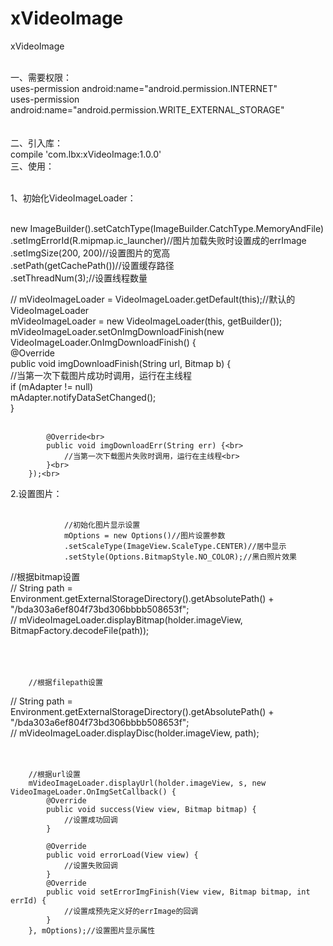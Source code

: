 # xVideoImage
xVideoImage<br><br>

一、需要权限：<br>
	uses-permission android:name="android.permission.INTERNET" <br>
    uses-permission android:name="android.permission.WRITE_EXTERNAL_STORAGE" <br><br><br>
二、引入库：<br>
	compile 'com.lbx:xVideoImage:1.0.0'<br>
三、使用：<br><br>

1、初始化VideoImageLoader：<br><br>

new ImageBuilder().setCatchType(ImageBuilder.CatchType.MemoryAndFile)<br>
                .setImgErrorId(R.mipmap.ic_launcher)//图片加载失败时设置成的errImage<br>
                .setImgSize(200, 200)//设置图片的宽高<br>
                .setPath(getCachePath())//设置缓存路径<br>
                .setThreadNum(3);//设置线程数量<br>

//        mVideoImageLoader = VideoImageLoader.getDefault(this);//默认的VideoImageLoader<br>
        mVideoImageLoader = new VideoImageLoader(this, getBuilder());<br>
        mVideoImageLoader.setOnImgDownloadFinish(new VideoImageLoader.OnImgDownloadFinish() {<br>
            @Override  <br>
            public void imgDownloadFinish(String url, Bitmap b) {<br>
                //当第一次下载图片成功时调用，运行在主线程<br>
                if (mAdapter != null)<br>
                    mAdapter.notifyDataSetChanged();<br>
            }<br><br>

            @Override<br>
            public void imgDownloadErr(String err) {<br>
                //当第一次下载图片失败时调用，运行在主线程<br>
            }<br>
        });<br>
2.设置图片：<br><br>

				//初始化图片显示设置
				mOptions = new Options()//图片设置参数 
                .setScaleType(ImageView.ScaleType.CENTER)//居中显示 
                .setStyle(Options.BitmapStyle.NO_COLOR);//黑白照片效果 


 //根据bitmap设置<br>
//        String path = Environment.getExternalStorageDirectory().getAbsolutePath() + "/bda303a6ef804f73bd306bbbb508653f";<br>
//        mVideoImageLoader.displayBitmap(holder.imageView, BitmapFactory.decodeFile(path));<br><br><br><br>



        //根据filepath设置
//        String path = Environment.getExternalStorageDirectory().getAbsolutePath() + "/bda303a6ef804f73bd306bbbb508653f";<br>
//        mVideoImageLoader.displayDisc(holder.imageView, path);<br><br><br>



        //根据url设置
        mVideoImageLoader.displayUrl(holder.imageView, s, new VideoImageLoader.OnImgSetCallback() {
            @Override
            public void success(View view, Bitmap bitmap) {
                //设置成功回调
            }

            @Override
            public void errorLoad(View view) {
                //设置失败回调
            }
            @Override
            public void setErrorImgFinish(View view, Bitmap bitmap, int errId) {
                //设置成预先定义好的errImage的回调
            }
        }, mOptions);//设置图片显示属性		
		
		
		
		
		
		
		
		
		
		

